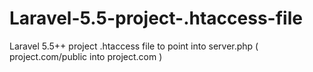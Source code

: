 # Laravel-5.5-project-.htaccess-file
Laravel 5.5++ project .htaccess file to point into server.php ( project.com/public into project.com )
